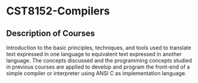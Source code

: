 # CST8152-Compilers

## Description of Courses
Introduction to the basic principles, techniques, and tools used to translate text expressed in one language to equivalent text expressed in another language. The concepts discussed and the programming concepts studied in previous courses are applied to develop and program the front-end of a simple compiler or interpreter using ANSI C as implementation language.
